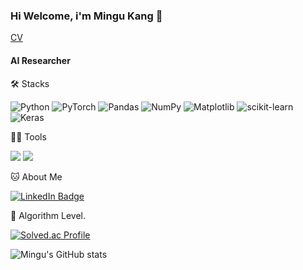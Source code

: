 ### Hi Welcome, i'm Mingu Kang 👋 

[CV](https://github.com/rkdrn79/rkdrn79/blob/main/MinguKang_CV%20(6).pdf)  

#### AI Researcher


🛠️ Stacks

![Python](https://img.shields.io/badge/python-3670A0?style=for-the-badge&logo=python&logoColor=ffdd54)
![PyTorch](https://img.shields.io/badge/PyTorch-%23EE4C2C.svg?style=for-the-badge&logo=PyTorch&logoColor=white)
![Pandas](https://img.shields.io/badge/pandas-%23150458.svg?style=for-the-badge&logo=pandas&logoColor=white)
![NumPy](https://img.shields.io/badge/numpy-%23013243.svg?style=for-the-badge&logo=numpy&logoColor=white)
![Matplotlib](https://img.shields.io/badge/Matplotlib-%23ffffff.svg?style=for-the-badge&logo=Matplotlib&logoColor=black)
![scikit-learn](https://img.shields.io/badge/scikit--learn-%23F7931E.svg?style=for-the-badge&logo=scikit-learn&logoColor=white)
![Keras](https://img.shields.io/badge/Keras-%23D00000.svg?style=for-the-badge&logo=Keras&logoColor=white)

💪🏼 Tools 

 <img src="https://img.shields.io/badge/Visual Studio Code-007ACC?style=flat-square&logo=Visual Studio Code&logoColor=white"/> <img src="https://img.shields.io/badge/GitHub-181717?style=flat-square&logo=GitHub&logoColor=white"/>

🐱 About Me

[![LinkedIn Badge](https://img.shields.io/badge/LinkedIn-0A66C2?style=flat-square&logo=LinkedIn&logoColor=white&link=https://www.linkedin.com/in/mingu-kang-96523a302/)](https://www.linkedin.com/in/mingu-kang-96523a302/)



🏅 Algorithm Level. 

[![Solved.ac Profile](http://mazassumnida.wtf/api/v2/generate_badge?boj=gms5560)](https://solved.ac/gms5560/)  


![Mingu's GitHub stats](https://github-readme-stats.vercel.app/api?username=rkdrn79&count_private=true)






